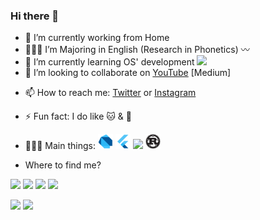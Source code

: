 ### Hi there 👋

- 🔭 I’m currently working from Home
- 🧑🏼‍🎓 I’m Majoring in English (Research in Phonetics) 〰
- 🌱 I’m currently learning OS' development <img height="24" src="https://avatars0.githubusercontent.com/u/12826430?s=200&v=4">
- 👯 I’m looking to collaborate on [YouTube](https://www.youtube.com/channel/UCrFTsrNTqLaVleQ_FeKYrsQ) [Medium]
<!-- - 🤔 I’m looking for help with ... -->
<!-- - 💬 Ask me about ... -->
- 📫 How to reach me: [Twitter](https://twitter.com/allansrc) or [Instagram](https://instagram.com/allansrc)
<!-- - 😄 Pronouns: ... -->
- ⚡ Fun fact: I do like 🐱 & 🦆

- 👨🏼‍💻  Main things:
<code><img height="24" src="https://raw.githubusercontent.com/github/explore/80688e429a7d4ef2fca1e82350fe8e3517d3494d/topics/dart/dart.png"></code>
<code><img height="24" src="https://raw.githubusercontent.com/github/explore/80688e429a7d4ef2fca1e82350fe8e3517d3494d/topics/flutter/flutter.png"></code>
<code><img height="24" src="https://avatars0.githubusercontent.com/u/12826430?s=200&v=4"></code>
<code><img height="24" src="https://raw.githubusercontent.com/github/explore/80688e429a7d4ef2fca1e82350fe8e3517d3494d/topics/rust/rust.png"></code>
<!-- <code><img height="24" src="https://raw.githubusercontent.com/github/explore/80688e429a7d4ef2fca1e82350fe8e3517d3494d/topics/bash/bash.png"></code> -->
<!-- <code><img height="24" src="https://raw.githubusercontent.com/github/explore/80688e429a7d4ef2fca1e82350fe8e3517d3494d/topics/linux/linux.png"></code> -->

- Where to find me?

<a href="https://medium.com/@allansrc"><img src="https://img.shields.io/badge/Medium-12100E?style=for-the-badge&logo=medium&logoColor=white" /></a>
<a href="https://linkedin.com/in/allanrt"> <img src="https://img.shields.io/badge/LinkedIn-0077B5?style=for-the-badge&logo=linkedin&logoColor=white" /></a>
<a href="https://twitch.tv/duckdevtv"><img src="https://img.shields.io/badge/Twitch-9146FF?style=for-the-badge&logo=twitch&logoColor=white" /></a>
<a href="https://www.youtube.com/channel/UCrFTsrNTqLaVleQ_FeKYrsQ"><img src="https://img.shields.io/badge/YouTube-FF0000?style=for-the-badge&logo=youtube&logoColor=white" /></a>
<!-- <a href="https://medium.com/@allansrc"><img src="https://img.shields.io/badge/Medium-12100E?style=for-the-badge&logo=medium&logoColor=white" /></a> -->

<img src="https://github-readme-stats.vercel.app/api?username=allansrc&&show_icons=true&title_color=FFA10B&icon_color=FFA10B&text_color=ffffff&bg_color=151515"/>
<!--<img src="https://github-readme-stats.vercel.app/api/top-langs/?username=allansrc&theme=dark&layout=compact&show_icons=true&title_color=FFA10B&icon_color=FFA10B"/> -->
<code><img src="https://komarev.com/ghpvc/?username=allansrc&style=flat&color=yellow"></code>

